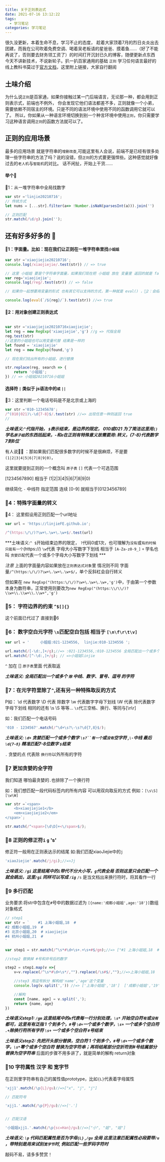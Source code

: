 ```yaml
---
title: 关于正则表达式
date: 2021-07-16 13:12:22
tags:
  - 学习笔记
categories: 学习笔记
---
```


很久没更新，本着生命不息，学习不止的态度，
趁着大家顶着7月的烈日炎炎出去团建，而我在公司吹着免费空调、喝着吴老板请的星爸爸、摸着鱼……（好了不能再说了，否则要去财务领工资了）的时间打开沉封已久的博客，随便更新点东西
今天不讲新技术，不说新轮子。扒一扒百家通用的基础 `正则`
学习任何语言最好的线上教科书莫过于[官方文档](https://doc.houdunren.com/php/5%20%E6%AD%A3%E5%88%99%E8%A1%A8%E8%BE%BE%E5%BC%8F.html#%E6%AD%A3%E5%88%99%E8%A1%A8%E8%BE%BE%E5%BC%8F)，这里附上链接，大家自行翻阅

## 土味介绍

为什么说`正则`是百家通，如果你接触过某一门后端语言，无论那一种，都会用到正则表示式，前端也不例外， 你会发现它他们语法都差不多，正则就像一个小弟，需要依赖不同宿主的环境。只是不同的语法环境中使用不同的函数调用它就可以了。
所以，你如果从一种语言环境切换到别一个种言环境中使用`正则`，你只需要学习这种语言调用`正则`的函数方法就可以了。

## 正则的应用场景

最多的应用场景 就是字符串的`增删改查`,可能这里有人会说，前端不是已经有很多处理一些字符串的方法了吗？说的没错，但`正则`的方式要更强悍些。这种感觉就好像过去的`老人机`与`智能机`的对比。
话不闲扯，开始上干货……
#### 举个🌰
🌰1：从一堆字符串中全局找数字
```js
var str ='linjie20210716';
// 传统方式
let nums = [...str].filter(a=> !Number.isNaN(parsesInt(a))).join('')

// 正则匹配 
str.match(/\d/g).join('');
```

## 还有好多好多的 🌰

#### 🌰1：字面量。比如：现在我们让正则在一堆字符串里找`小姐姐`

```js
var str ='xiaojiejie20210716';
console.log(/xiaojiejie/.test(str)) // => true

// 这里 小姐姐 要是个字符串字面量，如果我们现在把 小姐姐 放在 变量里 返回的就是 false
var reg='xiaojiejie';
console.log(/reg/.test(str)) // => false

// 如果你一起想要用变量的形式 也有其它可以支持的方式，第一种就是 eval() ，🌰2：会绍第二种 

console.log(eval(`/${reg}/`).test(str)) //=> true 

```

####  🌰2：用对象创建正则表达式

```js

var str ='xiaojiejie20210716xiaojiejie';
let reg = new RegExp('xiaojiejie','g') //g => 代指全局 
reg.test(str)
//这里的小姐姐也可以用变量代替 结果是一样的
let found = 'xiaojiejie'
let reg = new RegExp(found,'g')

// 现在我们找出所有的小姐姐，进行替换

str.replace(reg, search => {
    return '小姐姐';
}) // => 小姐姐20210716小姐姐 

```


#### 选择符 `|` 类似于 js语法中的`或` `||`
🌰3：这里判断一个电话号码是不是北京或上海的

```js
var str ='010-12345678';
/^(010|021)\-\d{7-8}$/.test(str) //=> 出现任意一种则返回 true 
//
```

***土味语义:`^`代指开始， `$`表示结束，是边界的限定， 010或021 为了简洁这里用`()` 学名`原子组`的东西括起来，`-`和`d`在正则有特殊意义故需要用`\`转义，{7-8}代表数字7到8位`***

有人说🙋‍♀️ ：那如果我们匹配很多数字的时候不是很麻烦，不是要`(1|2|3|4|5|6|7|8|9|0)`，

这里就要提到正则的一个概念叫 `原子表` `[]` 代表一个可选范围

[1234567890] 相当于 (1|2|3|4|5|6|7|8|9|0)
 
继续简化 `-` 中线符 指定范围 连续
[0-9] 就相当于[0123456789]

### 🌰4：特殊字面量的转义

🌰4： 这里假设用正则匹配一个url地址

```js
var url = 'https://linjieFE.github.io';

/^(https:\/\/)?\w+\.\w+\.\w+$/.test(url)
```
***土味语义:`^ $`开始结束边界的限定， `?`代码0或1次，也可理解为`没有`或`有的时候只能有一个`(https://) `\w`代表 字母大小写数字下划线 相当于 `[A-Za-z0-9_]`  `+` 学名也叫 `贪婪匹配`代表一个或多个字母大小写数字下划线 ***

*注意*
上面的字面量内容如果放在`正则表达式对象`里 情况则不同
字面量`/^(https:\/\/)?\w+\.\w+\.\w+$/`，单个反斜杠会自行转义

但如果在 `new RegExp("(https:\/\/)?\w+\.\w+\.\w+,'g')`中，于由第一个参数本身为数符串，正常使用则要改为`new RegExp("(https:\\/\\/)?\\w+\\.\\w+\\.\\w+",'g')`

### 🌰5： 字符边界的约束 `^$[]{}`
这个前面已代过了 直接到🌰6

### 🌰6： 数字空白元字符 `\s`匹配空白包括 相当于 `[\n\f\r\t\v]`


```js
var url = '     小姐姐:021-1234556,  linjie:010-1234556 ';

url.match(/[-\d:,]+/g);//=> :021-1234556,:010-1234556 全局匹配出一个或多个 中线、数字、冒号、逗号
url.match(/[^-\d:,]+/g); // =>小姐姐linjie 
```

`^` 加在 [] `原子表`里面 代表取返 

***土味语义: 全局匹配出一个或多个 `除` 中线、数字、冒号、逗号 的字符***

### 🌰7：在元字符里除了`^`,还有另一种特殊取反的方式 

P如：
\d 代表数字 \D 代表 除数字
\w 代表数字字母下划线 \W 代表 除代表数字字母下划线
相同的还有 \s \S 等等...
`\s`代三空格、换行、等同与[\n\r]

如：我们匹配一个电话号码 
```js
'010 - 1234567'.match(/^\d+\s?\-\s?\d{7,8}$/);
```
***土味语义: `\d+` 贪婪匹配一个或多个数字 `\s?``有一个`或`没有`空字符 ,`\-`中线 最后`\d{7-8}` 精准匹配7-8位数字 `$`结束***


 `.` 贪婪的点 代表除 `换行符`以外所有的字符

### 🌰7 更加贪婪的全字符
我们知道 哪怕最贪婪的`.`也排除了一个换行符

如：我们想匹配一段代码标签内的所有内容
可以用双向取反的方式 例如：`[\s\S] [\w\W] `
```js
var str =`<span>
    <b>xiaojiejie1</b>
    <em>xiaojiejie2</em>
</span>`;

str.match(/^<span>[\d\D]+<\/span>$/);
```
### 🌰8 正则的修正符`i` `g` 's'

修正符一般用在正则表达示的结尾
如:我们匹配xiaoJiejie中的`j`
```js
'xiaoJiejie'.match(/j/gi);//=>Jj
```
***土味语义: `/gi` 这里结尾中的`i`带代不分大小写，`g`代表全局 否则这里只会匹配一个就会跳出，这里`/gi` 同样可以写成 `/ig`***
`/s` 是当文档出来换行符时，将其看作一行

### 🌰9 多行匹配

业务要求:将str中包含在`#`号中的数据过滤为
`[{name:'成都小姐姐',age:'18'}]`数组对象格式


```js
// step1
var str = `    #1 上海小姐姐,18  #
#2 成都小姐姐,19  #
#3 北京小姐姐,20  # xiaojiejie
#4 杭州小姐姐,21  #
`

var step1 = str.match(/^\s*#\d+\s+.+\s+#$/gm);//=> ["#1 上海小姐姐,18  #", "#2 成都小姐姐,19  #", "#4 杭州小姐姐,21  #"]

//step2 替换掉 #号和井号后的数字

step2 = step1.map(v =>{
    v=v.replace(/^\s*#\d+\s*/,"").replace(/\s#$/,"");//=>上海小姐姐,18  成都小姐姐,19  杭州小姐姐,21 

    //step3 用逗号拆分 解构给'name','age'这个变量
    console.log(v.split(',')) //=> ['上海小姐姐','18']  ['成都小姐姐','19']  ['杭州小姐姐','21' ]

    //解构
    const [name, age] = v.split(',');
    return {name, age}
})


```

***土味语义step1: `/gm` 这里结尾中的`m`代表每一行分别处理，`\s*` 开始空白符`有`或`没有`都可，这里有有泛指 1 个到多个，`#`号 `\d+`一个或多个数字，`\s+` 一个或多个空白符 `.+`除换行符所有字符 `\s+` 一个或多个空白符 `#`号结束***

***土味语义step2: 先把开头部分替换，空白符 1 个到多个，`#`号 `\d+`一个或多个数字，`\s*`零个或多个空白符 替换为空字符串；再将结尾部分空折符到#号结属部分替换为空字符串***
 后面的步骤不用多讲了，就是简单的解构 return对象

### 🌰10 字符属性 汉字 和 宽字节

在正则里字符串有自己的属性值prototype，比如`{L}`代表着字母属性

```js
'xjj1'.match(/\p{L}/gu)//=>["x", "j", "j"]

// 匹配符号

'xjj1.'.match(/\p{P}/gu)//=>['.']


// 匹配汉语

'小姐姐xjj1.'.match(/\p{sc=Han}/gu)//=>["小", "姐", "姐"]

```

***土味语义: `\p` 代码匹配属性是否为字母`{L}` ,`/gu` 全局 *这里注意*匹配属性必段要带`/u` ，带特别是用来试别`宽字节`时, 例如匹配一些罗码字符时***

 敲码不易，请多多赞赏！